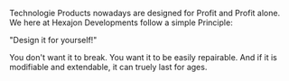 Technologie Products nowadays are designed for Profit and Profit alone.
We here at Hexajon Developments follow a simple Principle:


"Design it for yourself!"


You don't want it to break.
You want it to be easily repairable.
And if it is modifiable and extendable,
it can truely last for ages.
